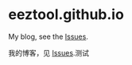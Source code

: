 # eeztool.github.io
My blog, see the [Issues](https://github.com/EEzTool/eeztool.github.io/issues).

我的博客，见 [Issues](https://github.com/EEzTool/eeztool.github.io/issues).测试
